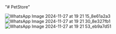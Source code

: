 "# PetStore" 


![WhatsApp Image 2024-11-27 at 19 21 15_8e61a2a3](https://github.com/user-attachments/assets/bb1040c9-e48c-4329-b34f-253027701044)
![WhatsApp Image 2024-11-27 at 19 21 30_8e327fb1](https://github.com/user-attachments/assets/f926114f-e876-4ab4-b17d-83e8625364cb)
![WhatsApp Image 2024-11-27 at 19 21 53_eb9a7d51](https://github.com/user-attachments/assets/c6e00de5-51dc-44f8-9c48-41345bdb0184)
